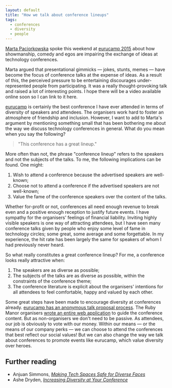 ```yaml
---
layout: default
title: "How we talk about conference lineups"
tags:
  - conferences
  - diversity
  - people
---
```


[Marta Paciorkowska](http://twitter.com/a_meba) spoke this weekend at
[eurucamp 2015](http://2015.eurucamp.org/speakers/#marta-paciorkowska) about how
showmanship, comedy and egos are impairing the exchange of ideas at technology conferences.

Marta argued that presentational gimmicks &#8212; jokes, stunts, memes &#8212;
have become the focus of conference talks at the expense of ideas. As a result
of this, the perceived pressure to be entertaining discourages under-represented
people from participating. It was a really thought-provoking talk and
raised a lot of interesting points. I hope there will be a video available
online soon so I can link to it here.

[eurucamp](http://eurucamp.org) is certainly the best conference
I have ever attended in terms of diversity of speakers and attendees. The
organisers work hard to foster an atmosphere of friendship and inclusion. However,
I want to add to Marta's argument by mentioning something small that has been
bothering me about the way we discuss technology conferences in general. What
do you mean when you say the following?

> "This conference has a great lineup."

More often than not, the phrase "conference lineup" refers to the speakers and
not the subjects of the talks. To me, the following implications can be found.
One might:

1. Wish to attend a conference because the advertised speakers are well-known;
1. Choose not to attend a conference if the advertised speakers are not
   well-known;
1. Value the fame of the conference speakers over the content of the
   talks.

Whether for-profit or not, conferences all need enough revenue to break even and
a positive enough reception to justify future events. I have sympathy for the
organisers' feelings of financial liability. Inviting highly visible speakers
is one way of attracting attendees, but I have seen many
conference talks given by people who enjoy some level of fame
in technology circles; some great, some average and some forgettable. In my
experience, the hit rate has been largely the same for
speakers of whom I had previously never heard.

So what really constitutes a great conference lineup? For me, a conference looks
really attractive when:

1. The speakers are as diverse as possible;
1. The subjects of the talks are as diverse as possible, within the constraints of the
   conference theme;
1. The conference literature is explicit about the organisers' intentions for
   all attendees to feel comfortable, happy and valued by each other.

Some great steps have been made to encourage diversity at conferences already.
[eurucamp has an anonymous talk proposal process](https://cfp.eurucamp.org/guide).
The Ruby Manor organisers [wrote an entire web application](http://vestibule.rubymanor.org/the-vestibule-process)
to guide the conference content. But as non-organisers we don't need to be
passive. As attendees, our job is obviously to vote with our
money. Within our means &#8212; or the means of our company perks &#8212; we can
choose to attend the conferences that best reflect our social values! But we can
also change the way we talk about conferences to promote events like eurucamp, which
value diversity over heroes.

## Further reading

* Anjuan Simmons, [*Making Tech Spaces Safe for Diverse Faces*](https://modelviewculture.com/pieces/making-tech-spaces-safe-for-diverse-faces)
* Ashe Dryden, [*Increasing Diversity at Your Conference*](http://www.ashedryden.com/blog/increasing-diversity-at-your-conference)
